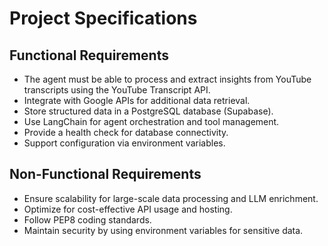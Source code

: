 # Project Specifications

## Functional Requirements
- The agent must be able to process and extract insights from YouTube transcripts using the YouTube Transcript API.
- Integrate with Google APIs for additional data retrieval.
- Store structured data in a PostgreSQL database (Supabase).
- Use LangChain for agent orchestration and tool management.
- Provide a health check for database connectivity.
- Support configuration via environment variables.

## Non-Functional Requirements
- Ensure scalability for large-scale data processing and LLM enrichment.
- Optimize for cost-effective API usage and hosting.
- Follow PEP8 coding standards.
- Maintain security by using environment variables for sensitive data.